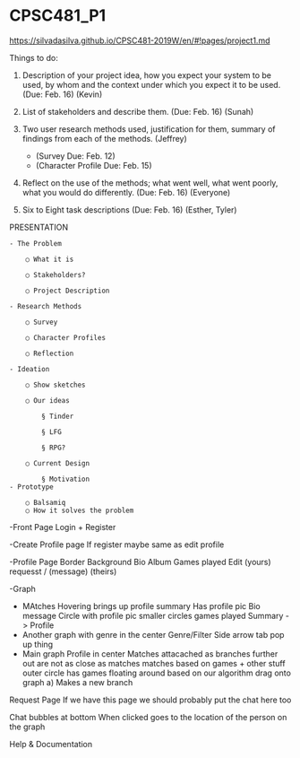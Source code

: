 # CPSC481_P1

https://silvadasilva.github.io/CPSC481-2019W/en/#!pages/project1.md

Things to do:
1. Description of your project idea, how you expect your system to be used, by whom and the context under which you expect it to be used. (Due: Feb. 16) (Kevin)

2. List of stakeholders and describe them. (Due: Feb. 16) (Sunah)

3. Two user research methods used, justification for them, summary of findings from each of the methods. (Jeffrey)
   - (Survey Due: Feb. 12)
   - (Character Profile Due: Feb. 15)
   
4. Reflect on the use of the methods; what went well, what went poorly, what you would do differently. (Due: Feb. 16) (Everyone)

5. Six to Eight task descriptions (Due: Feb. 16) (Esther, Tyler)


PRESENTATION

	- The Problem
	
		○ What it is
		
		○ Stakeholders?
		
		○ Project Description
		
	- Research Methods
	
		○ Survey
		
		○ Character Profiles
		
		○ Reflection
		
	- Ideation
	
		○ Show sketches
		
		○ Our ideas
		
			§ Tinder
			
			§ LFG
			
			§ RPG?
			
		○ Current Design
		
			§ Motivation
	- Prototype
	
		○ Balsamiq
		○ How it solves the problem

-Front Page
	Login + Register
	
-Create Profile page
	If register
	maybe same as edit profile

-Profile Page
	Border
	Background
	Bio
	Album
	Games played
	Edit (yours)
	requesst / (message) (theirs)
	

-Graph

-	MAtches
		Hovering brings up profile summary
			Has profile pic
			Bio
			message
		Circle with profile pic
			smaller circles games played
		Summary -> Profile
-	Another graph with genre in the center
		Genre/Filter
		Side arrow tab pop up thing
-	Main graph
		Profile in center
		Matches attacached as branches
			further out are not as close as matches
			matches based on games + other stuff
		outer circle has games floating around
			based on our algorithm
			drag onto graph
				a) Makes a new branch
						

Request Page
	If we have this page we should probably put the chat here too
	
Chat bubbles at bottom
	When clicked goes to the location of the person on the graph

Help & Documentation
	
